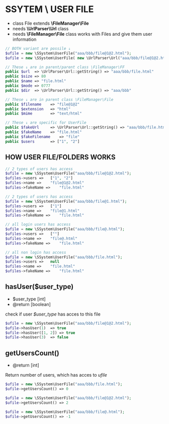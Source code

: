 # SSYTEM \ USER FILE
- class File extends **\FileManager\File**
- needs **\UrlParser\Url** class
- needs **\FileManager\File** class
works with Files and give them user information


```php
// BOTH variant are possile ↓
$ufile = new \SSystem\UserFile("aaa/bbb/file@1@2.html");
$ufile = new \SSystem\UserFile( new \UrlParser\Url("aaa/bbb/file@1@2.html") );

// These ↓ are in parent/parent class \FileManager\FF
public $url  => \UrlParser\Url::getString() => "aaa/bbb/file.html"
public $size => 80
public $name => "file.html"
public $mode => 0777
public $dir  => \UrlParser\Url::getString() => "aaa/bbb"

// These ↓ are in parent class \FileManager\File
public $filename	=> "file@1@2"
public $extension	=> "html"
public $mime		=> "text/html"

// These ↓ are specific for UserFile
public $fakeUrl		=> \UrlParser\Url::getString() => "aaa/bbb/file.html"
public $fakeName	=> "file.html"
public $fakeFilename	=> "file"
public $users		=> ["1", "2"]

```

## HOW USER FILE/FOLDERS WORKS
```php
// 2 types of users has access
$ufile = new \SSystem\UserFile("aaa/bbb/file@1@2.html");
$ufiles->users =>	["1", "2"]
$ufiles->name =>	"file@1@2.html"
$ufiles->fakeName =>	"file.html"

// 2 types of users has access
$ufile = new \SSystem\UserFile("aaa/bbb/file@1.html");
$ufiles->users => 	["1"]
$ufiles->name => 	"file@1.html"
$ufiles->fakeName =>	"file.html"

// all login users has access
$ufile = new \SSystem\UserFile("aaa/bbb/file@.html");
$ufiles->users => 	[""]
$ufiles->name => 	"file@.html"
$ufiles->fakeName =>	"file.html"

// all non login has access
$ufile = new \SSystem\UserFile("aaa/bbb/file.html");
$ufiles->users => 	null
$ufiles->name => 	"file.html"
$ufiles->fakeName =>	"file.html"

```


## hasUser($user_type)
- $user_type [int]
- @return [boolean]

check if user *$user_type* has acces to this file

```php
$ufile = new \SSystem\UserFile("aaa/bbb/file@1@2.html");
$ufile->hasUser(1)	=> true
$ufile->hasUser([1, 2])	=> true
$ufile->hasUser(3)	=> false

```


## getUsersCount()
- @return [int]

Return number of users, which has acces to *ufile*

```php
$ufile = new \SSystem\UserFile("aaa/bbb/file.html");
$ufile->getUsersCount()	=> 0

$ufile = new \SSystem\UserFile("aaa/bbb/file@1@2.html");
$ufile->getUsersCount()	=> 2

$ufile = new \SSystem\UserFile("aaa/bbb/file@.html");
$ufile->getUsersCount()	=> -1
```
